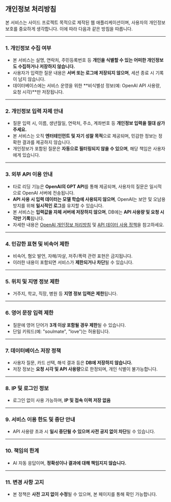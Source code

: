 ## 개인정보 처리방침

본 서비스는 사이드 프로젝트 목적으로 제작된 웹 애플리케이션이며, 사용자의 개인정보 보호를 중요하게 생각합니다. 이에 따라 다음과 같은 방침을 따릅니다.

---

### 1. 개인정보 수집 여부
- 본 서비스는 실명, 연락처, 주민등록번호 등 **개인을 식별할 수 있는 어떠한 개인정보도 수집하거나 저장하지 않습니다.**
- 사용자가 입력한 질문 내용은 **서버 또는 로그에 저장되지 않으며**, 세션 종료 시 기록이 남지 않습니다.
- 데이터베이스에는 서비스 운영을 위한 **비식별성 정보(예: OpenAI API 사용량, 요청 시각)**만 저장됩니다.

---

### 2. 개인정보 입력 자제 안내
- 질문 입력 시, 이름, 생년월일, 연락처, 주소, 계좌번호 등 **개인정보 입력을 절대 삼가주세요.**
- 본 서비스는 오직 **엔터테인먼트 및 자기 성찰 목적**으로 제공되며, 민감한 정보는 정확한 결과를 제공하지 않습니다.
- 개인정보가 포함된 질문은 **자동으로 필터링되지 않을 수 있으며**, 해당 책임은 사용자에게 있습니다.

---

### 3. 외부 API 이용 안내
- 타로 리딩 기능은 **OpenAI의 GPT API**를 통해 제공되며, 사용자의 질문은 일시적으로 OpenAI 서버에 전송됩니다.
- **API 사용 시 입력 데이터는 모델 학습에 사용되지 않으며**, OpenAI는 보안 및 오남용 방지를 위해 **일시적인 로그**를 유지할 수 있습니다.
- 본 서비스는 **입력값을 자체 서버에 저장하지 않으며**, DB에는 **API 사용량 및 요청 시각만 기록**됩니다.
- 자세한 내용은 [OpenAI 개인정보 처리방침](https://openai.com/policies/privacy-policy) 및 [API 데이터 사용 정책](https://openai.com/enterprise-privacy)을 참고하세요.

---

### 4. 민감한 표현 및 비속어 제한
- 비속어, 혐오 발언, 자해/자살, 저주/폭력 관련 표현은 금지됩니다.
- 이러한 내용이 포함되면 서비스가 **제한되거나 차단**될 수 있습니다.

---

### 5. 위치 및 지명 정보 제한
- 거주지, 학교, 직장, 병원 등 **지명 정보 입력은 제한**됩니다.

---

### 6. 영어 문장 입력 제한
- 질문에 영어 단어가 **3개 이상 포함될 경우 제한**될 수 있습니다.
- 단일 키워드(예: "soulmate", "love")는 허용됩니다.

---

### 7. 데이터베이스 저장 정책
- 사용자 질문, 카드 선택, 해석 결과 등은 **DB에 저장하지 않습니다.**
- 저장 정보는 **요청 시각 및 API 사용량**으로 한정되며, 개인 식별이 불가능합니다.

---

### 8. IP 및 로그인 정보
- 로그인 없이 사용 가능하며, **IP 및 접속 이력 저장 없음**

---

### 9. 서비스 이용 한도 및 중단 안내
- API 사용량 초과 시 **일시 중단될 수 있으며 사전 공지 없이 차단**될 수 있습니다.

---

### 10. 책임의 한계
- AI 자동 응답이며, **정확성이나 결과에 대해 책임지지 않습니다.**

---

### 11. 변경 사항 고지
- 본 정책은 **사전 고지 없이 수정**될 수 있으며, 본 페이지를 통해 확인 가능합니다.